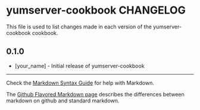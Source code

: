 yumserver-cookbook CHANGELOG
============================

This file is used to list changes made in each version of the yumserver-cookbook cookbook.

0.1.0
-----
- [your_name] - Initial release of yumserver-cookbook

- - -
Check the [Markdown Syntax Guide](http://daringfireball.net/projects/markdown/syntax) for help with Markdown.

The [Github Flavored Markdown page](http://github.github.com/github-flavored-markdown/) describes the differences between markdown on github and standard markdown.
